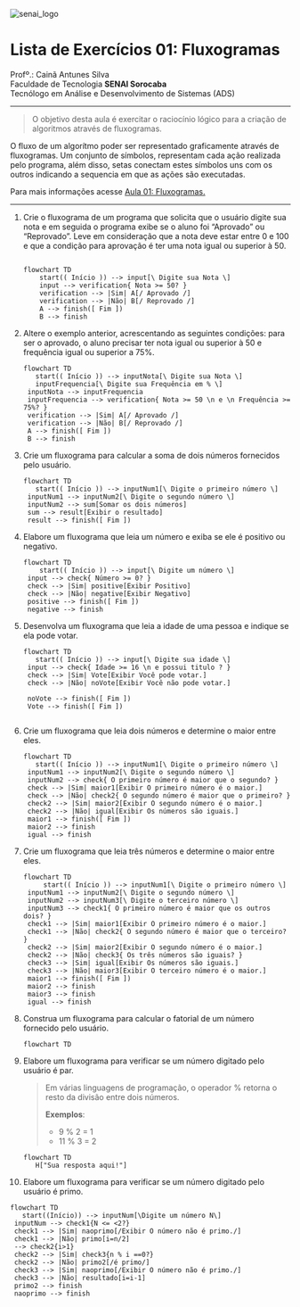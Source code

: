 ![senai_logo](https://transparencia.sp.senai.br/Content/img/logo-senai.png)

# Lista de Exercícios 01: Fluxogramas

Profº.: Cainã Antunes Silva  
Faculdade de Tecnologia **SENAI Sorocaba**  
Tecnólogo em Análise e Desenvolvimento de Sistemas (ADS)
___


> O objetivo desta aula é exercitar o raciocínio lógico para a criação de algoritmos através de fluxogramas.  

O fluxo de um algorítmo poder ser representado graficamente através de fluxogramas. Um conjunto de símbolos, representam cada ação realizada pelo programa, além disso, setas conectam estes símbolos uns com os outros indicando a sequencia em que as ações são executadas.

Para mais informações acesse [Aula 01: Fluxogramas.](https://www.notion.so/cainaantunes/Aula-01-Fluxogramas-188bde521b3b80de90f7dbd9407af71e)

***

1. Crie o fluxograma de um programa que solicita que o usuário digite sua nota e em seguida o programa exibe se o aluno foi “Aprovado” ou “Reprovado”. Leve em consideração que a nota deve estar entre 0 e 100 e que a condição para aprovação é ter uma nota igual ou superior à 50.
   
    ```mermaid
   
    flowchart TD
        start(( Início )) --> input[\ Digite sua Nota \]
        input --> verification{ Nota >= 50? }
        verification --> |Sim| A[/ Aprovado /]
        verification --> |Não| B[/ Reprovado /]
        A --> finish([ Fim ])
        B --> finish
    ```
   
2. Altere o exemplo anterior, acrescentando as seguintes condições: para ser o aprovado, o aluno precisar ter nota igual ou superior à 50 e frequência igual ou superior a 75%.
   
   ```mermaid
   flowchart TD
      start(( Início )) --> inputNota[\ Digite sua Nota \]
      inputFrequencia[\ Digite sua Frequência em % \]
    inputNota --> inputFrequencia
    inputFrequencia --> verification{ Nota >= 50 \n e \n Frequência >= 75%? }
    verification --> |Sim| A[/ Aprovado /]
    verification --> |Não| B[/ Reprovado /]
    A --> finish([ Fim ])
    B --> finish
   ```
   
3. Crie um fluxograma para calcular a soma de dois números fornecidos pelo usuário.
   
   ```mermaid
   flowchart TD
      start(( Início )) --> inputNum1[\ Digite o primeiro número \]
    inputNum1 --> inputNum2[\ Digite o segundo número \]
    inputNum2 --> sum[Somar os dois números]
    sum --> result[Exibir o resultado]
    result --> finish([ Fim ])
   ```
   
4. Elabore um fluxograma que leia um número e exiba se ele é positivo ou negativo.
   
   ```mermaid
   flowchart TD
       start(( Início )) --> input[\ Digite um número \]
    input --> check{ Número >= 0? }
    check --> |Sim| positive[Exibir Positivo]
    check --> |Não| negative[Exibir Negativo]
    positive --> finish([ Fim ])
    negative --> finish
   ```
   
5. Desenvolva um fluxograma que leia a idade de uma pessoa e indique se ela pode votar.
   
   ```mermaid
   flowchart TD
      start(( Início )) --> input[\ Digite sua idade \]
    input --> check{ Idade >= 16 \n e possui titulo ? }
    check --> |Sim| Vote[Exibir Você pode votar.]
    check --> |Não| noVote[Exibir Você não pode votar.]
    
    noVote --> finish([ Fim ])
    Vote --> finish([ Fim ])
 

   ```
   
6. Crie um fluxograma que leia dois números e determine o maior entre eles.
   
   ```mermaid
   flowchart TD
      start(( Início )) --> inputNum1[\ Digite o primeiro número \]
    inputNum1 --> inputNum2[\ Digite o segundo número \]
    inputNum2 --> check{ O primeiro número é maior que o segundo? }
    check --> |Sim| maior1[Exibir O primeiro número é o maior.]
    check --> |Não| check2{ O segundo número é maior que o primeiro? }
    check2 --> |Sim| maior2[Exibir O segundo número é o maior.]
    check2 --> |Não| igual[Exibir Os números são iguais.]
    maior1 --> finish([ Fim ])
    maior2 --> finish
    igual --> finish
   ```
   
7. Crie um fluxograma que leia três números e determine o maior entre eles.
   
   ```mermaid
   flowchart TD
        start(( Início )) --> inputNum1[\ Digite o primeiro número \]
    inputNum1 --> inputNum2[\ Digite o segundo número \]
    inputNum2 --> inputNum3[\ Digite o terceiro número \]
    inputNum3 --> check1{ O primeiro número é maior que os outros dois? }
    check1 --> |Sim| maior1[Exibir O primeiro número é o maior.]
    check1 --> |Não| check2{ O segundo número é maior que o terceiro? }
    check2 --> |Sim| maior2[Exibir O segundo número é o maior.]
    check2 --> |Não| check3{ Os três números são iguais? }
    check3 --> |Sim| igual[Exibir Os números são iguais.]
    check3 --> |Não| maior3[Exibir O terceiro número é o maior.]
    maior1 --> finish([ Fim ])
    maior2 --> finish
    maior3 --> finish
    igual --> finish
   ```
   
8. Construa um fluxograma para calcular o fatorial de um número fornecido pelo usuário.
   
   ```mermaid
   flowchart TD
   
   ```
   
9. Elabore um fluxograma para verificar se um número digitado pelo usuário é par.
   
   > Em várias linguagens de programação, o operador % retorna o resto da divisão entre dois números.    
   > 
   >**Exemplos**:  
   > - 9 % 2 = 1  
   > - 11 % 3 = 2
   
   ```mermaid
   flowchart TD
      H["Sua resposta aqui!"]
   ```
   
10. Elabore um fluxograma para verificar se um número digitado pelo usuário é primo.
   
   ```mermaid
   flowchart TD
      start((Início)) --> inputNum[\Digite um número N\]
    inputNum --> check1{N <= <2?}
    check1 --> |Sim| naoprimo[/Exibir O número não é primo./]
    check1 --> |Não| primo[i=n/2]
    --> check2{i>1}
    check2 --> |Sim| check3{n % i ==0?}
    check2 --> |Não| primo2[/é primo/]
    check3 --> |Sim| naoprimo[/Exibir O número não é primo./]
    check3 --> |Não| resultado[i=i-1]
    primo2 --> finish
    naoprimo --> finish
   ```